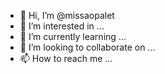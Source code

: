 - 👋 Hi, I’m @missaopalet
- 👀 I’m interested in ...
- 🌱 I’m currently learning ...
- 💞️ I’m looking to collaborate on ...
- 📫 How to reach me ...

<!---
missaopalet/missaopalet is a ✨ special ✨ repository because its `README.md` (this file) appears on your GitHub profile.
You can click the Preview link to take a look at your changes.
--->
